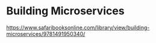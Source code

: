# Building Microservices

https://www.safaribooksonline.com/library/view/building-microservices/9781491950340/
